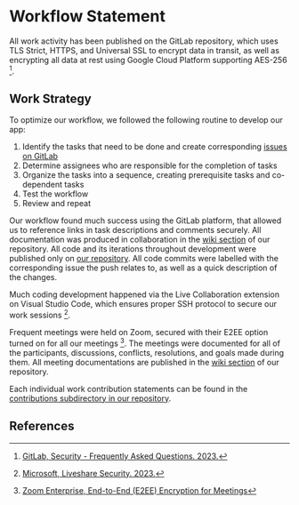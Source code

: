 # Workflow Statement

All work activity has been published on the GitLab repository, which uses TLS Strict, HTTPS, and Universal SSL to encrypt data in transit, as well as encrypting all data at rest using Google Cloud Platform supporting AES-256 [^1].

## Work Strategy

To optimize our workflow, we followed the following routine to develop our app:

1. Identify the tasks that need to be done and create corresponding [issues on GitLab](https://gitlab.cs.mcgill.ca/bduval2/comp555-project-group-9/-/issues)
2. Determine assignees who are responsible for the completion of tasks
3. Organize the tasks into a sequence, creating prerequisite tasks and co-dependent tasks
4. Test the workflow
5. Review and repeat

Our workflow found much success using the GitLab platform, that allowed us to reference links in task descriptions and comments securely. All documentation was produced in collaboration in the [wiki section](https://gitlab.cs.mcgill.ca/bduval2/comp555-project-group-9/-/wikis/pages) of our repository. All code and its iterations throughout development were published only on [our repository](https://gitlab.cs.mcgill.ca/bduval2/comp555-project-group-9/-/tree/main). All code commits were labelled with the corresponding issue the push relates to, as well as a quick description of the changes.

Much coding development happened via the Live Collaboration extension on Visual Studio Code, which ensures proper SSH protocol to secure our work sessions [^2]. 

Frequent meetings were held on Zoom, secured with their E2EE option turned on for all our meetings [^3]. The meetings were documented for all of the participants, discussions, conflicts, resolutions, and goals made during them. All meeting documentations are published in the [wiki section](https://gitlab.cs.mcgill.ca/bduval2/comp555-project-group-9/-/wikis/pages) of our repository.

Each individual work contribution statements can be found in the [contributions subdirectory in our repository](https://gitlab.cs.mcgill.ca/bduval2/comp555-project-group-9/-/tree/main/contributions).

## References

[^1]: [GitLab, Security - Frequently Asked Questions. 2023.](https://about.gitlab.com/security/faq/#:\\\~:text=and%20at%20rest%3F-,Yes.,Cloud%20Platform%20supporting%20AES%2D256.)

[^2]: [Microsoft, Liveshare Security. 2023.](https://learn.microsoft.com/en-us/visualstudio/liveshare/reference/security)

[^3]: [Zoom Enterprise, End-to-End (E2EE) Encryption for Meetings](https://support.zoom.us/hc/en-us/articles/360048660871-End-to-end-E2EE-encryption-for-meetings)
